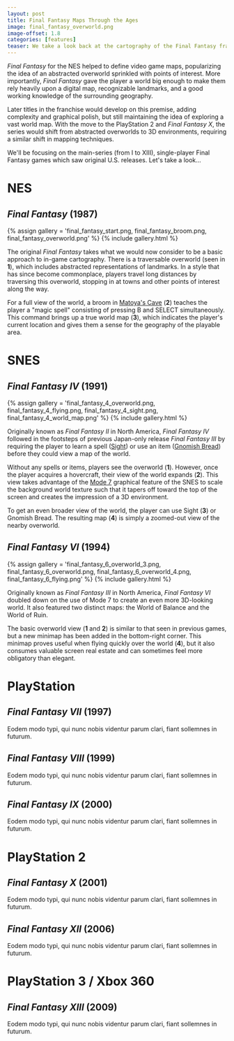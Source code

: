 ```yaml
---
layout: post
title: Final Fantasy Maps Through the Ages
image: final_fantasy_overworld.png
image-offset: 1.8
categories: [features]
teaser: We take a look back at the cartography of the Final Fantasy franchise, beginning with the 1987 NES release and working our way forward in time.
---
```


_Final Fantasy_ for the NES helped to define video game maps, popularizing the idea of an abstracted overworld sprinkled with points of interest. More importantly, _Final Fantasy_ gave the player a world big enough to make them rely heavily upon a digital map, recognizable landmarks, and a good working knowledge of the surrounding geography.

Later titles in the franchise would develop on this premise, adding complexity and graphical polish, but still maintaining the idea of exploring a vast world map. With the move to the PlayStation 2 and _Final Fantasy X_, the series would shift from abstracted overworlds to 3D environments, requiring a similar shift in mapping techniques.

We'll be focusing on the main-series (from I to XIII), single-player Final Fantasy games which saw original U.S. releases. Let's take a look...

# NES

## _Final Fantasy_ (1987)

{% assign gallery = 'final_fantasy_start.png, final_fantasy_broom.png, final_fantasy_overworld.png' %}
{% include gallery.html %}

The original _Final Fantasy_ takes what we would now consider to be a basic approach to in-game cartography. There is a traversable overworld (seen in __1__), which includes abstracted representations of landmarks. In a style that has since become commonplace, players travel long distances by traversing this overworld, stopping in at towns and other points of interest along the way.

For a full view of the world, a broom in [Matoya's Cave](http://finalfantasy.wikia.com/wiki/Matoya's_Cave) (__2__) teaches the player a "magic spell" consisting of pressing B and SELECT simultaneously. This command brings up a true world map (__3__), which indicates the player's current location and gives them a sense for the geography of the playable area.

# SNES

## _Final Fantasy IV_ (1991)

{% assign gallery = 'final_fantasy_4_overworld.png, final_fantasy_4_flying.png, final_fantasy_4_sight.png, final_fantasy_4_world_map.png' %}
{% include gallery.html %}

Originally known as _Final Fantasy II_ in North America, _Final Fantasy IV_ followed in the footsteps of previous Japan-only release _Final Fantasy III_ by requiring the player to learn a spell ([Sight](http://finalfantasy.wikia.com/wiki/Sight)) or use an item ([Gnomish Bread](http://finalfantasy.wikia.com/wiki/Gnomish_Bread)) before they could view a map of the world.

Without any spells or items, players see the overworld (__1__). However, once the player acquires a hovercraft, their view of the world expands (__2__). This view takes advantage of the [Mode 7](http://en.wikipedia.org/wiki/Mode_7) graphical feature of the SNES to scale the background world texture such that it tapers off toward the top of the screen and creates the impression of a 3D environment.

To get an even broader view of the world, the player can use Sight (__3__) or Gnomish Bread. The resulting map (__4__) is simply a zoomed-out view of the nearby overworld.

## _Final Fantasy VI_ (1994)

{% assign gallery = 'final_fantasy_6_overworld_3.png, final_fantasy_6_overworld.png, final_fantasy_6_overworld_4.png, final_fantasy_6_flying.png' %}
{% include gallery.html %}

Originally known as _Final Fantasy III_ in North America, _Final Fantasy VI_ doubled down on the use of Mode 7 to create an even more 3D-looking world. It also featured two distinct maps: the World of Balance and the World of Ruin.

The basic overworld view (__1__ and __2__) is similar to that seen in previous games, but a new minimap has been added in the bottom-right corner. This minimap proves useful when flying quickly over the world (__4__), but it also consumes valuable screen real estate and can sometimes feel more obligatory than elegant.

# PlayStation

## _Final Fantasy VII_ (1997)

Eodem modo typi, qui nunc nobis videntur parum clari, fiant sollemnes in futurum.

## _Final Fantasy VIII_ (1999)

Eodem modo typi, qui nunc nobis videntur parum clari, fiant sollemnes in futurum.

## _Final Fantasy IX_ (2000)

Eodem modo typi, qui nunc nobis videntur parum clari, fiant sollemnes in futurum.

# PlayStation 2

## _Final Fantasy X_ (2001)

Eodem modo typi, qui nunc nobis videntur parum clari, fiant sollemnes in futurum.

## _Final Fantasy XII_ (2006)

Eodem modo typi, qui nunc nobis videntur parum clari, fiant sollemnes in futurum.

# PlayStation 3 / Xbox 360

## _Final Fantasy XIII_ (2009)

Eodem modo typi, qui nunc nobis videntur parum clari, fiant sollemnes in futurum.
